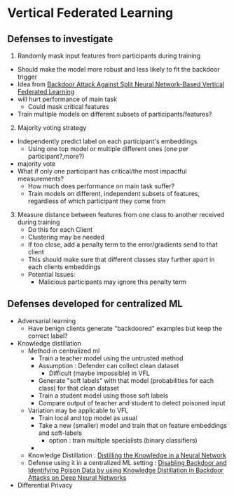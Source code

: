 # Vertical Federated Learning
## Defenses to investigate

1. Randomly mask input features from participants during training
  - Should make the model more robust and less likely to fit the backdoor trigger
  - Idea from [Backdoor Attack Against Split Neural Network-Based Vertical Federated Learning
](https://ieeexplore.ieee.org/stamp/stamp.jsp?tp=&arnumber=10296882)
  - will hurt performance of main task
    - Could mask critical features
  - Train multiple models on different subsets of participants/features?

2. Majority voting strategy
  - Independently predict label on each participant's embeddings
    - Using one top model or multiple different ones (one per participant?,more?)
  - majority vote
  - What if only one participant has critical/the most impactful measurements?
    - How much does performance on main task suffer?
    - Train models on different, independent subsets of features, regardless of which participant they come from
3. Measure distance between features from one class to another received during training 
   - Do this for each Client
   - Clustering may be needed
   - If too close, add a penalty term to the error/gradients send to that client
   - This should make sure that different classes stay further apart in each clients embeddings
   - Potential Issues:
     - Malicious participants may ignore this penalty term
## Defenses developed for centralized ML
- Adversarial learning
  - Have benign clients generate "backdoored" examples but keep the correct label?
- Knowledge distillation
  - Method in centralized ml
    - Train a teacher model using the untrusted method
    - Assumption : Defender can collect clean dataset
      - Difficult (maybe impossible) in VFL
    - Generate "soft labels" with that model (probabilities for each class) for that clean dataset
    - Train a student model using those soft labels
    - Compare output of teacher and student to detect poisoned input
  - Variation may be applicable to VFL
    - Train local and top model as usual
    - Take a new (smaller) model and train that on feature embeddings and soft-labels
      - option : train multiple specialists (binary classifiers)
    - 
  - Knowledge Distillation : [Distilling the Knowledge in a Neural Network
](https://arxiv.org/abs/1503.02531)
  - Defense using it in a centralized ML setting : [Disabling Backdoor and Identifying Poison Data by using Knowledge Distillation in Backdoor Attacks on Deep Neural Networks](https://dl.acm.org/doi/abs/10.1145/3411508.3421375)
- Differential Privacy

